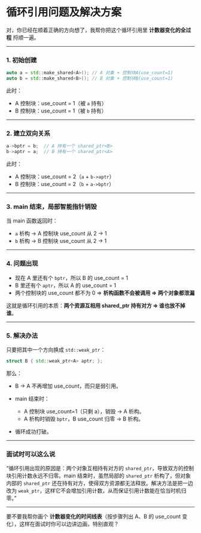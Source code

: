# 循环引用问题及解决方案

对，你已经在顺着正确的方向想了，我帮你把这个循环引用里 **计数器变化的全过程** 捋顺一遍。

---

### 1. 初始创建

```cpp
auto a = std::make_shared<A>(); // A 对象 + 控制块A(use_count=1)
auto b = std::make_shared<B>(); // B 对象 + 控制块B(use_count=1)
```

此时：

* A 控制块：use\_count = 1（被 `a` 持有）
* B 控制块：use\_count = 1（被 `b` 持有）

---

### 2. 建立双向关系

```cpp
a->bptr = b;  // A 持有一个 shared_ptr<B>
b->aptr = a;  // B 持有一个 shared_ptr<A>
```

此时：

* A 控制块：use\_count = 2（`a` + `b->aptr`）
* B 控制块：use\_count = 2（`b` + `a->bptr`）

---

### 3. main 结束，局部智能指针销毁

当 main 函数返回时：

* `a` 析构 → A 控制块 use\_count 从 2 → 1
* `b` 析构 → B 控制块 use\_count 从 2 → 1

---

### 4. 问题出现

* 现在 A 里还有个 `bptr`，所以 B 的 use\_count = 1
* B 里还有个 `aptr`，所以 A 的 use\_count = 1
* 两个控制块的 use\_count 都不为 0 ⇒ **析构函数不会被调用 ⇒ 两个对象都泄漏**

这就是循环引用的本质：**两个资源互相用 shared\_ptr 持有对方 ⇒ 谁也放不掉谁**。

---

### 5. 解决办法

只要把其中一个方向换成 `std::weak_ptr`：

```cpp
struct B { std::weak_ptr<A> aptr; };
```

那么：

* B → A 不再增加 use\_count，而只是弱引用。
* main 结束时：

  * A 控制块 use\_count=1（只剩 a），销毁 → A 析构。
  * A 析构时销毁 `bptr`，B use\_count 归零 → B 析构。
* 循环成功打破。

---

### 面试时可以这么说

“循环引用出现的原因是：两个对象互相持有对方的 `shared_ptr`，导致双方的控制块引用计数永远不归零。main 结束时，虽然局部的 `shared_ptr` 析构了，但对象内部的 `shared_ptr` 还在持有对方，使得双方资源都无法释放。解决方法是把一边改为 `weak_ptr`，这样它不会增加引用计数，从而保证引用计数能在恰当时机归零。”

---

要不要我帮你画个 **计数器变化的时间线表**（按步骤列出 A、B 的 use\_count 变化），这样在面试时你可以边讲边画，特别直观？
